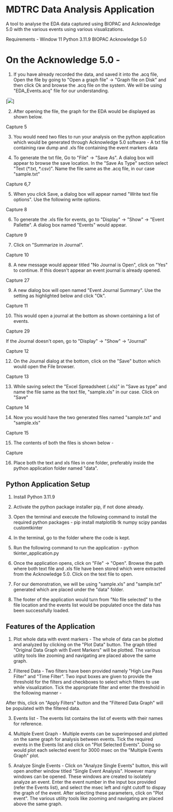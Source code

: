 # MDTRC Data Analysis Application

A tool to analyse the EDA data captured using BIOPAC and Acknowledge 5.0 with the various events using various visualizations.

Requirements - 
  Window 11 
  Python 3.11.9
  BIOPAC
  Acknowledge 5.0


# On the Acknowledge 5.0 - 

1. If you have already recorded the data, and saved it into the .acq file, Open the file by going to "Open a graph file" -> "Graph file on Disk" and then click Ok and browse the .acq file on the system. 
We will be using "EDA_Events.acq" file for our understanding.

[<img src="./samples/windows_console.png">]

2. After opening the file, the graph for the EDA would be displayed as shown below.

Capture 5

3. You would need two files to run your analysis on the python application which would be generated through Acknowledge 5.0 software - A txt file containing raw dump and .xls file containing the event markers data

4. To generate the txt file, Go to "File" -> "Save As". A dialog box will appear to browse the save location. In the "Save As Type" section select "Text (*.txt, *.csv)". Name the file same as the .acq file, in our case "sample.txt"

Capture 6,7

5. When you click Save, a dialog box will appear named "Write text file options". Use the following write options.

Capture 8

6. To generate the .xls file for events, go to "Display" -> "Show" -> "Event Pallette". A dialog box named "Events" would appear.

Capture 9

7.  Click on "Summarize in Journal".

Capture 10

8. A new message would appear titled "No Journal is Open", click on "Yes" to continue. If this doesn't appear an event journal is already opened. 

Capture 27

9. A new dialog box will open named "Event Journal Summary". Use the setting as highlighted below and click "Ok".

Capture 11

10. This would open a journal at the bottom as shown containing a list of events.

Capture 29

If the Journal doesn't open, go to "Display" -> "Show" -> "Journal"

Capture 12

12. On the Journal dialog at the bottom, click on the "Save" button which would open the File browser. 

Capture 13

13. While saving select the "Excel Spreadsheet (.xls)" in "Save as type" and name the file same as the text file, "sample.xls" in our case. Click on "Save"

Capture 14

14. Now you would have the two generated files named "sample.txt" and "sample.xls"

Capture 15

15. The contents of both the files is shown below - 

Capture 

16. Place both the text and xls files in one folder, preferably inside the python application folder named "data".

## Python Application Setup

1. Install Python 3.11.9

2. Activate the python package installer pip, if not done already.

3. Open the terminal and execute the following command to install the required python packages - 
  pip install matplotlib tk numpy scipy pandas customtkinter

4. In the terminal, go to the folder where the code is kept.

5. Run the following command to run the application - 
  python tkinter_application.py

6. Once the application opens, click on "File" -> "Open". Browse the path where both text file and .xls file have been stored which were extracted from the Acknowledge 5.0. Click on the text file to open.

7. For our demonstration, we will be using "sample.xls" and "sample.txt" generated which are placed under the "data" folder.

7. The footer of the application would turn from "No file selected" to the file location and the events list would be populated once the data has been successfully loaded.


## Features of the Application 

1. Plot whole data with event markers - The whole of data can be plotted and analyzed by clicking on the "Plot Data" button. The graph titled "Original Data Graph with Event Markers" will be plotted. The various utility tools like zooming and navigating are placed above the same graph.

2. Filtered Data - Two filters have been provided namely "High Low Pass Filter" and "Time Filter". Two input boxes are given to provide the threshold for the filters and checkboxes to select which filters to use while visualization. Tick the appropriate filter and enter the threshold in the following manner - 

After this, click on "Apply Filters" button and the "Filtered Data Graph" will be populated with the filtered data.

3. Events list - The events list contains the list of events with their names for reference.

4. Multiple Event Graph - Multiple events can be superimposed and plotted on the same graph for analysis between events. Tick the required events in the Events list and click on "Plot Selected Events". Doing so would plot each selected event for 3000 msec on the "Multiple Events Graph" plot.

5. Analyze Single Events - Click on "Analyze Single Events" button, this will open another window titled "Single Event Analysis". However many windows can be opened. These windows are created to isolately analyze an event. Enter the event number in the input box provided (refer the Events list), and select the msec left and right cutoff to dispay the graph of the event. After selecting these parameters, click on "Plot event". The various utility tools like zooming and navigating are placed above the same graph.
